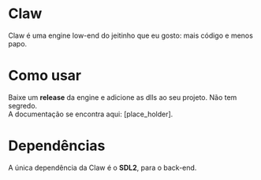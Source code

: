 # Claw
Claw é uma engine low-end do jeitinho que eu gosto: mais código e menos papo. <br />

# Como usar
Baixe um **release** da engine e adicione as dlls ao seu projeto. Não tem segredo. <br />
A documentação se encontra aqui: [place_holder].

# Dependências
A única dependência da Claw é o **SDL2**, para o back-end.